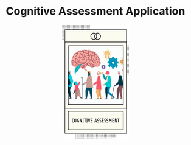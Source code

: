  <h1 align  = "center">Cognitive Assessment Application</h1>

<div align="center">
 <img src = "https://github.com/NikhilSingh07/cognitiveAssessment/blob/main/logos/1694435302714.jpeg" width = "175" height = "300" align  = "center"> 
</div>

